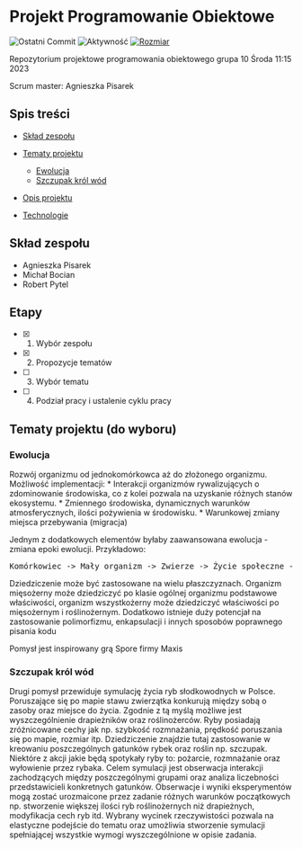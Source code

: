 # Projekt Programowanie Obiektowe
<p>
<a><img src="https://img.shields.io/github/last-commit/MikeStork/ProjektProgramowanieObiektowe?color=%23F71&label=Ostatni%20commit&logo=git&logoColor=%23F71" alt="Ostatni Commit"></a>
<a><img src="https://img.shields.io/github/commit-activity/w/MikeStork/ProjektProgramowanieObiektowe?color=%2300BD00&label=Aktywno%C5%9B%C4%87&logo=Git&logoColor=%23F0F0F0" alt="Aktywność"></a>
<a download href="https://github.com/MikeStork/ProjektProgramowanieObiektowe"><img src="https://img.shields.io/github/repo-size/MikeStork/ProjektProgramowanieObiektowe?label=Rozmiar&logo=GitHub" alt="Rozmiar"></a>
</p>
<p>
  Repozytorium projektowe programowania obiektowego grupa 10 Środa 11:15 2023
</p>
<p>
Scrum master: Agnieszka Pisarek
</p>

## Spis treści
* [Skład zespołu](#Skład-zespołu)
* [Tematy projektu](#Tematy-projektu)
  * [Ewolucja](#Ewolucja)
  * [Szczupak król wód](#Szczupak-król-wód)

* [Opis projektu](#Opis-projektu)
* [Technologie](#Technologie)
## Skład zespołu
* Agnieszka Pisarek
* Michał Bocian
* Robert Pytel

## Etapy
- [x] 1. Wybór zespołu
- [x] 2. Propozycje tematów
- [ ] 3. Wybór tematu
- [ ] 4. Podział pracy i ustalenie cyklu pracy

## Tematy projektu (do wyboru)

### Ewolucja
<p>Rozwój organizmu od jednokomórkowca aż do złożonego organizmu. 
  Możliwość implementacji: 
  * Interakcji organizmów rywalizujących o zdominowanie środowiska, co z kolei pozwala na uzyskanie różnych stanów ekosystemu. 
  * Zmiennego środowiska, dynamicznych warunków atmosferycznych, ilości pożywienia w środowisku.
  * Warunkowej zmiany miejsca przebywania (migracja)
</p>
<p>
  Jednym z dodatkowych elementów byłaby zaawansowana ewolucja - zmiana epoki ewolucji. 
  Przykładowo:
    <pre>Komórkowiec -> Mały organizm -> Zwierze -> Życie społeczne -> Cywilizacja</pre>
</p>
</hr>
<p>
Dziedziczenie może być zastosowane na wielu płaszczyznach. Organizm mięsożerny może dziedziczyć po klasie ogólnej organizmu podstawowe właściwości, organizm wszystkożerny może dziedziczyć właściwości po mięsożernym i roślinożernym. Dodatkowo istnieje duży potencjał na zastosowanie polimorfizmu, enkapsulacji i innych sposobów poprawnego pisania kodu
</p>
<p>Pomysł jest inspirowany grą Spore firmy Maxis</p>

### Szczupak król wód
<p>Drugi pomysł przewiduje symulację życia ryb słodkowodnych w Polsce. Poruszające się po mapie stawu zwierzątka konkurują między sobą o zasoby oraz miejsce do życia. Zgodnie z tą myślą możliwe jest wyszczególnienie drapieżników oraz roślinożerców. Ryby posiadają zróżnicowane cechy jak np. szybkość rozmnażania, prędkość poruszania się po mapie, rozmiar itp. Dziedziczenie znajdzie tutaj zastosowanie w kreowaniu poszczególnych gatunków rybek oraz roślin np. szczupak. Niektóre z akcji jakie będą spotykały ryby to: pożarcie, rozmnażanie oraz wyłowienie przez rybaka. Celem symulacji jest obserwacja interakcji zachodzących między poszczególnymi grupami oraz analiza liczebności przedstawicieli konkretnych gatunków. Obserwacje i wyniki eksperymentów mogą zostać urozmaicone przez zadanie różnych warunków początkowych np. stworzenie większej ilości ryb roślinożernych niż drapieżnych, modyfikacja cech ryb itd. Wybrany wycinek rzeczywistości pozwala na elastyczne podejście do tematu oraz umożliwia stworzenie symulacji spełniającej wszystkie wymogi wyszczególnione w opisie zadania.</p>
<p></p>
 </p>

